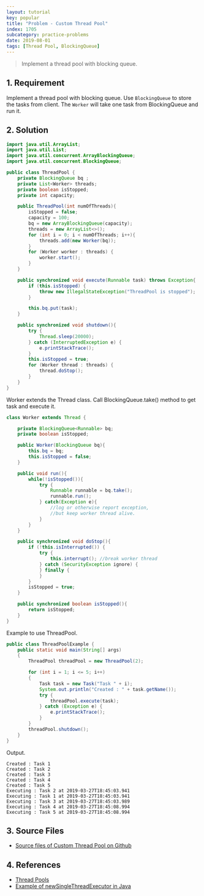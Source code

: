 ```yaml
---
layout: tutorial
key: popular
title: "Problem - Custom Thread Pool"
index: 1705
subcategory: practice-problems
date: 2019-08-01
tags: [Thread Pool, BlockingQueue]
---
```


> Implement a thread pool with blocking queue.

## 1. Requirement
Implement a thread pool with blocking queue. Use `BlockingQueue` to store the tasks from client. The `Worker` will take one task from BlockingQueue and run it.

## 2. Solution
```java
import java.util.ArrayList;
import java.util.List;
import java.util.concurrent.ArrayBlockingQueue;
import java.util.concurrent.BlockingQueue;

public class ThreadPool {
    private BlockingQueue bq ;
    private List<Worker> threads;
    private boolean isStopped;
    private int capacity;

    public ThreadPool(int numOfThreads){
        isStopped = false;
        capacity = 100;
        bq = new ArrayBlockingQueue(capacity);
        threads = new ArrayList<>();
        for (int i = 0; i < numOfThreads; i++){
            threads.add(new Worker(bq));
        }
        for (Worker worker : threads) {
            worker.start();
        }
    }

    public synchronized void execute(Runnable task) throws Exception{
        if (this.isStopped) {
            throw new IllegalStateException("ThreadPool is stopped");
        }

        this.bq.put(task);
    }

    public synchronized void shutdown(){
        try {
            Thread.sleep(20000);
        } catch (InterruptedException e) {
            e.printStackTrace();
        }
        this.isStopped = true;
        for (Worker thread : threads) {
            thread.doStop();
        }
    }
}
```
Worker extends the Thread class. Call BlockingQueue.take() method to get task and execute it.
```java
class Worker extends Thread {

    private BlockingQueue<Runnable> bq;
    private boolean isStopped;

    public Worker(BlockingQueue bq){
        this.bq = bq;
        this.isStopped = false;
    }

    public void run(){
        while(!isStopped()){
            try {
                Runnable runnable = bq.take();
                runnable.run();
            } catch(Exception e){
                //log or otherwise report exception,
                //but keep worker thread alive.
            }
        }
    }

    public synchronized void doStop(){
        if (!this.isInterrupted()) {
            try {
                this.interrupt(); //break worker thread
            } catch (SecurityException ignore) {
            } finally {
            }
        }
        isStopped = true;
    }

    public synchronized boolean isStopped(){
        return isStopped;
    }
}
```
Example to use ThreadPool.
```java
public class ThreadPoolExample {
    public static void main(String[] args)
    {
        ThreadPool threadPool = new ThreadPool(2);

        for (int i = 1; i <= 5; i++)
        {
            Task task = new Task("Task " + i);
            System.out.println("Created : " + task.getName());
            try {
                threadPool.execute(task);
            } catch (Exception e) {
                e.printStackTrace();
            }
        }
        threadPool.shutdown();
    }
}
```
Output.
```raw
Created : Task 1
Created : Task 2
Created : Task 3
Created : Task 4
Created : Task 5
Executing : Task 2 at 2019-03-27T18:45:03.941
Executing : Task 1 at 2019-03-27T18:45:03.941
Executing : Task 3 at 2019-03-27T18:45:03.989
Executing : Task 4 at 2019-03-27T18:45:08.994
Executing : Task 5 at 2019-03-27T18:45:08.994
```

## 3. Source Files
* [Source files of Custom Thread Pool on Github](https://github.com/jojozhuang/practice-problems/tree/master/thread-pool)

## 4. References
* [Thread Pools](http://tutorials.jenkov.com/java-concurrency/thread-pools.html)
* [Example of newSingleThreadExecutor in Java](https://www.concretepage.com/java/newsinglethreadexecutor_java)
